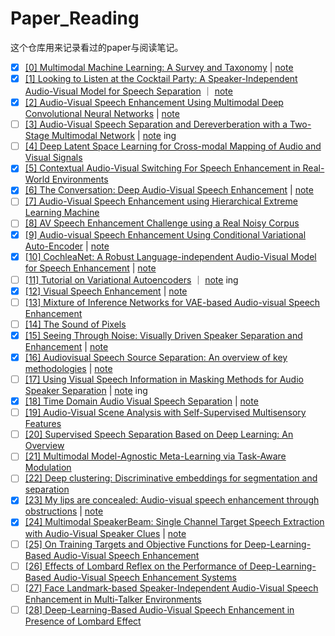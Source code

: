 # Paper_Reading

这个仓库用来记录看过的paper与阅读笔记。

- [x] [[0] Multimodal Machine Learning: A Survey and Taxonomy](https://arxiv.org/abs/1705.09406) | [note](./notes/note_0.md)
- [x] [[1] Looking to Listen at the Cocktail Party: A Speaker-Independent Audio-Visual Model for Speech Separation](https://arxiv.org/abs/1804.03619) ｜ [note](./notes/note_1.md)
- [x] [[2] Audio-Visual Speech Enhancement Using Multimodal Deep Convolutional Neural Networks](https://arxiv.org/abs/1703.10893) | [note](./notes/note_2.md)
- [ ] [[3] Audio-Visual Speech Separation and Dereverberation with a Two-Stage Multimodal Network](https://arxiv.org/abs/1909.07352) | [note](./notes/note_3.md) ing
- [ ] [[4] Deep Latent Space Learning for Cross-modal Mapping of Audio and Visual Signals](https://arxiv.org/abs/1909.08685)
- [x] [[5] Contextual Audio-Visual Switching For Speech Enhancement in Real-World Environments](https://arxiv.org/abs/1808.09825)
- [x] [[6] The Conversation: Deep Audio-Visual Speech Enhancement](https://arxiv.org/abs/1804.04121) | [note](./notes/note_6.md)
- [ ] [[7] Audio-Visual Speech Enhancement using Hierarchical Extreme Learning Machine](https://ieeexplore.ieee.org/document/8903105)
- [ ] [[8] AV Speech Enhancement Challenge using a Real Noisy Corpus](https://arxiv.org/abs/1910.00424)
- [x] [[9] Audio-visual Speech Enhancement Using Conditional Variational Auto-Encoder](https://arxiv.org/abs/1908.02590) | [note](./notes/note_9.md)
- [x] [[10] CochleaNet: A Robust Language-independent Audio-Visual Model for Speech Enhancement](https://arxiv.org/abs/1909.10407) | [note](./notes/note_10.md)
- [ ] [[11] Tutorial on Variational Autoencoders](https://arxiv.org/abs/1606.05908) ｜ [note](./notes/note_11.md) ing
- [x] [[12] Visual Speech Enhancement](https://arxiv.org/abs/1711.08789) | [note](./notes/note_12.md)
- [ ] [[13] Mixture of Inference Networks for VAE-based Audio-visual Speech Enhancement](https://arxiv.org/abs/1912.10647)
- [ ] [[14] The Sound of Pixels](https://arxiv.org/abs/1804.03160)
- [x] [[15] Seeing Through Noise: Visually Driven Speaker Separation and Enhancement](https://arxiv.org/abs/1708.06767) | [note](./notes/note_15.md)
- [x] [[16] Audiovisual Speech Source Separation: An overview of key methodologies](https://ieeexplore.ieee.org/abstract/document/6784034) | [note](./notes/note_16.md)
- [ ] [[17] Using Visual Speech Information in Masking Methods for Audio Speaker Separation](https://ieeexplore.ieee.org/document/8361019) | [note](./notes/note_17.md) ing
- [x] [[18] Time Domain Audio Visual Speech Separation](https://arxiv.org/abs/1904.03760) | [note](./notes/note_18.md)
- [ ] [[19] Audio-Visual Scene Analysis with Self-Supervised Multisensory Features](https://arxiv.org/abs/1804.03641)
- [ ] [[20] Supervised Speech Separation Based on Deep Learning: An Overview](https://arxiv.org/abs/1708.07524)
- [ ] [[21] Multimodal Model-Agnostic Meta-Learning via Task-Aware Modulation](https://arxiv.org/abs/1910.13616)
- [ ] [[22] Deep clustering: Discriminative embeddings for segmentation and separation](https://ieeexplore.ieee.org/document/7471631)
- [x] [[23] My lips are concealed: Audio-visual speech enhancement through obstructions](https://arxiv.org/abs/1907.04975) | [note](./notes/note_23.md)
- [x] [[24] Multimodal SpeakerBeam: Single Channel Target Speech Extraction with Audio-Visual Speaker Clues](https://www.isca-speech.org/archive/Interspeech_2019/abstracts/1513.html) | [note](./notes/note_24.md)
- [ ] [[25] On Training Targets and Objective Functions for Deep-Learning-Based Audio-Visual Speech Enhancement](https://arxiv.org/abs/1811.06234)
- [ ] [[26] Effects of Lombard Reflex on the Performance of Deep-Learning-Based Audio-Visual Speech Enhancement Systems](https://arxiv.org/abs/1811.06250)
- [ ] [[27] Face Landmark-based Speaker-Independent Audio-Visual Speech Enhancement in Multi-Talker Environments](https://arxiv.org/abs/1811.02480)
- [ ] [[28] Deep-Learning-Based Audio-Visual Speech Enhancement in Presence of Lombard Effect](https://arxiv.org/abs/1905.12605)
